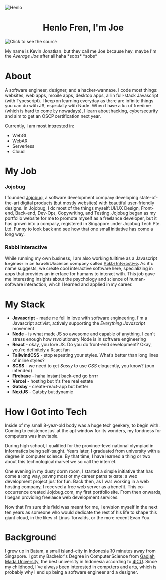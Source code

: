 ![](https://i.redd.it/mc333pkb60541.jpg 'Henlo')

<h1 align='center'>Henlo Fren, I'm Joe</h1>
<img src="https://komarev.com/ghpvc/?username=kevinjonathan911" align='center' alt="Click to see the source">

My name is Kevin Jonathan, but they call me Joe because hey, maybe I'm the *Average Joe* after all haha \*sobs\* \*sobs\*


# About

A software engineer, designer, and a hacker-wannabe. I code most things: websites, web apps, mobile apps, desktop apps, all in full-stack Javascript (with Typescript). I keep on learning everyday as there are infinite things you can do with JS, especially with Node. When I have a lot of freetime (which is hard to come by nowadays), I learn about hacking, cybersecurity and aim to get an OSCP certification next year.

Currently, I am most interested in:
- WebGL
- WebAR
- Serverless
- Cloud

# My Job

### Jojobug
I founded [Jojobug](https://jojobug.com), a software development company developing state-of-the-art digital products (but mostly websites) with beautiful user-friendly designs. In Jojobug, I do most of the things myself: UI/UX Design, Front-end, Back-end, Dev-Ops, Copywriting, and Testing. Jojobug began as my portfolio website for me to promote myself as a freelance developer, but it has grown into a company, registered in Singapore under Jojobug Tech Pte. Ltd. Funny to look back and see how that one small initiative has come a long way.


### Rabbi Interactive
While running my own business, I am also working fulltime as a Javascript Engineer in an Israeli/Ukrainian company called [Rabbi Interactive](https://rabbi.agency/). As it's name suggests, we create cool interactive software here, specializing in apps that provides an interface for humans to interact with. This job gave me interesting insights about the psychology and science of human-software interaction, which I learned and applied in my career.

# My Stack
- **Javascript** - made me fell in love with software engineering. I'm a Javascript activist, actively supporting the *Everything Javascript* movement
- **Node** - is what made JS so awesome and capable of anything. I can't stress enough how revolutionary Node is in software engineering
- **React** - okay, you love JS. Do you do front-end development? Okay, you're definitely a React fan
- **TailwindCSS** - stop repeating your styles. What's better than long lines of inline styles?
- **SCSS** - we need to get *Sassy* to use *CSS* eloquently, you know? (pun intended)
- **Firebase** - haha instant back-end go brrrr
- **Vercel** - hosting but it's free real estate
- **Gatsby** - create-react-app but better
- **NextJS** - Gatsby but dynamic


# How I Got into Tech

Inside of my small 8-year-old body was a huge tech geekery, to begin with. Coming to existence just at the apt window for its wonders, my fondness for computers was inevitable.

During high school, I qualified for the province-level national olympiad in informatics being self-taught. Years later, I graduated from university with a degree in computer science. By that time, I have learned a thing or two about this technological marvel we so call the internet.

One evening in my dusty dorm room, I started a simple initiative that has come a long way, paving most of my career paths to date: a web development project just for fun. Back then, as I was working in a web hosting company, I received a free web server as a benefit. This co-occurrence created Jojobug.com, my first portfolio site. From then onwards, I began providing freelance web development services.

Now that I'm sure this field was meant for me, I envision myself in the next ten years as someone who would dedicate the rest of his life to shape this giant cloud, in the likes of Linus Torvalds, or the more recent Evan You.

# Background
I grew up in Batam, a small island-city in Indonesia 30 minutes away from Singapore. I got my Bachelor's Degree in Computer Science from [Gadjah Mada University](https://www.ugm.ac.id/en), the best university in Indonesia according to [4ICU](https://www.ugm.ac.id/en/news/20787-4icu-2021-ugm-best-university-in-indonesia). Since my childhood, I've always been interested in computers and arts, which is probably why I end up being a software engineer and a designer.
<!--
**kevinjonathan911/kevinjonathan911** is a ✨ _special_ ✨ repository because its `README.md` (this file) appears on your GitHub profile.

Here are some ideas to get you started:

- 🔭 I’m currently working on ...
- 🌱 I’m currently learning ...
- 👯 I’m looking to collaborate on ...
- 🤔 I’m looking for help with ...
- 💬 Ask me about ...
- 📫 How to reach me: ...
- 😄 Pronouns: ...
- ⚡ Fun fact: ...
-->
